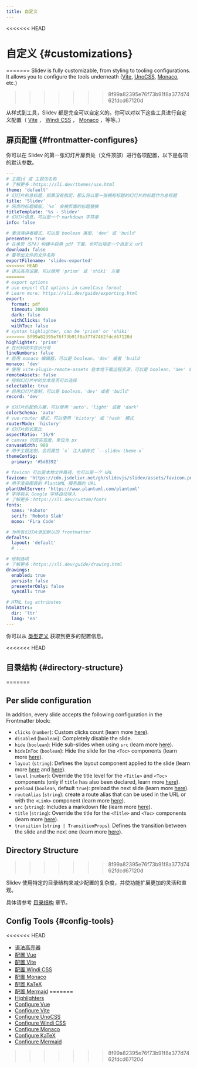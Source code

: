 ```yaml
---
title: 自定义
---
```


<<<<<<< HEAD
# 自定义 {#customizations}
=======
Slidev is fully customizable, from styling to tooling configurations. It allows you to configure the tools underneath ([Vite](/custom/config-vite), [UnoCSS](/custom/config-unocss), [Monaco](/custom/config-monaco), etc.)
>>>>>>> 8f99a82395e76f73b91f8a377d7462fdcd67120d

从样式到工具，Slidev 都是完全可以自定义的。你可以对以下这些工具进行自定义配置（ [Vite](/custom/config-vite) ， [Windi CSS](/custom/config-windicss) ， [Monaco](/custom/config-monaco) ，等等。）

## 扉页配置 {#frontmatter-configures}

你可以在 Slidev 的第一张幻灯片扉页处（文件顶部）进行各项配置，以下是各项的默认参数。

```yaml
---
# 主题id 或 主题包名称
# 了解更多：https://sli.dev/themes/use.html
theme: 'default'
# 幻灯片的总标题，如果没有指定，那么将以第一张拥有标题的幻灯片的标题作为总标题
title: 'Slidev'
# 网页的标题模板，`%s` 会被页面的标题替换
titleTemplate: '%s - Slidev'
# 幻灯片信息，可以是一个 markdown 字符串
info: false

# 激活演讲者模式，可以是 boolean 类型、'dev' 或 'build'
presenter: true
# 在单页（SPA）构建中启用 pdf 下载，也可以指定一个自定义 url
download: false
# 要导出文件的文件名称
exportFilename: 'slidev-exported'
<<<<<<< HEAD
# 语法高亮设置，可以使用 'prism' 或 'shiki' 方案
=======
# export options
# use export CLI options in camelCase format
# Learn more: https://sli.dev/guide/exporting.html
export:
  format: pdf
  timeout: 30000
  dark: false
  withClicks: false
  withToc: false
# syntax highlighter, can be 'prism' or 'shiki'
>>>>>>> 8f99a82395e76f73b91f8a377d7462fdcd67120d
highlighter: 'prism'
# 在代码块中显示行号
lineNumbers: false
# 启用 monaco 编辑器，可以是 boolean，'dev' 或者 'build'
monaco: 'dev'
# 使用 vite-plugin-remote-assets 在本地下载远程资源，可以是 boolean，'dev' 或者 'build'
remoteAssets: false
# 控制幻灯片中的文本是否可以选择
selectable: true
# 启用幻灯片录制，可以是 boolean，'dev' 或者 'build'
record: 'dev'

# 幻灯片的配色方案，可以使用 'auto'，'light' 或者 'dark'
colorSchema: 'auto'
# vue-router 模式，可以使用 'history' 或 'hash' 模式
routerMode: 'history'
# 幻灯片的长宽比
aspectRatio: '16/9'
# canvas 的真实宽度，单位为 px
canvasWidth: 980
# 用于主题定制，会将属性 `x` 注入根样式 `--slidev-theme-x`
themeConfig:
  primary: '#5d8392'

# favicon 可以是本地文件路径，也可以是一个 URL
favicon: 'https://cdn.jsdelivr.net/gh/slidevjs/slidev/assets/favicon.png'
# 用于渲染图表的 PlantUML 服务器的 URL
plantUmlServer: 'https://www.plantuml.com/plantuml'
# 字体将从 Google 字体自动导入
# 了解更多：https://sli.dev/custom/fonts
fonts:
  sans: 'Roboto'
  serif: 'Roboto Slab'
  mono: 'Fira Code'

# 为所有幻灯片添加默认的 frontmatter
defaults:
  layout: 'default'
  # ...

# 绘制选项
# 了解更多：https://sli.dev/guide/drawing.html
drawings:
  enabled: true
  persist: false
  presenterOnly: false
  syncAll: true

# HTML tag attributes
htmlAttrs:
  dir: 'ltr'
  lang: 'en'
---
```

你可以从 [类型定义](https://github.com/slidevjs/slidev/blob/main/packages/types/src/config.ts) 获取到更多的配置信息。

<<<<<<< HEAD
## 目录结构 {#directory-structure}
=======
## Per slide configuration

In addition, every slide accepts the following configuration in the Frontmatter block:

* `clicks` (`number`): Custom clicks count (learn more [here](/guide/animations.html#custom-clicks-count)).
* `disabled` (`boolean`): Completely disable the slide.
* `hide` (`boolean`): Hide sub-slides when using `src` (learn more [here](/guide/syntax.html#multiple-entries)).
* `hideInToc` (`boolean`): Hide the slide for the `<Toc>` components (learn more [here](/builtin/components.html#toc)).
* `layout` (`string`): Defines the layout component applied to the slide (learn more [here](/guide/syntax.html#front-matter-layouts) and [here](/builtin/layouts.html)).
* `level` (`number`): Override the title level for the `<Title>` and `<Toc>` components (only if `title` has also been declared, learn more [here](/builtin/components.html#titles)).
* `preload` (`boolean`, default `true`): preload the next slide (learn more [here](/guide/animations.html#motion)).
* `routeAlias` (`string`): create a route alias that can be used in the URL or with the `<Link>` component (learn more [here](/builtin/components.html#link)).
* `src` (`string`): Includes a markdown file (learn more [here](/guide/syntax.html#multiple-entries)).
* `title` (`string`): Override the title for the `<Title>` and `<Toc>` components (learn more [here](/builtin/components.html#titles)).
* `transition` (`string | TransitionProps`): Defines the transition between the slide and the next one (learn more [here](/guide/animations.html#slide-transitions)).

## Directory Structure
>>>>>>> 8f99a82395e76f73b91f8a377d7462fdcd67120d

Slidev 使用特定的目录结构来减少配置的复杂度，并使功能扩展更加的灵活和直观。

具体请参考 [目录结构](/custom/directory-structure) 章节。

## Config Tools {#config-tools}

<<<<<<< HEAD
- [语法高亮器](/custom/highlighters)
- [配置 Vue](/custom/config-vue)
- [配置 Vite](/custom/config-vite)
- [配置 Windi CSS](/custom/config-windicss)
- [配置 Monaco](/custom/config-monaco)
- [配置 KaTeX](/custom/config-katex)
- [配置 Mermaid](/custom/config-mermaid)
=======
- [Highlighters](/custom/highlighters)
- [Configure Vue](/custom/config-vue)
- [Configure Vite](/custom/config-vite)
- [Configure UnoCSS](/custom/config-unocss)
- [Configure Windi CSS](/custom/config-windicss)
- [Configure Monaco](/custom/config-monaco)
- [Configure KaTeX](/custom/config-katex)
- [Configure Mermaid](/custom/config-mermaid)
>>>>>>> 8f99a82395e76f73b91f8a377d7462fdcd67120d

